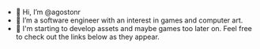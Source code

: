 - 👋 Hi, I’m @agostonr
- 👀 I’m a software engineer with an interest in games and computer art.
- 🌱 I'm starting to develop assets and maybe games too later on. Feel free to check out the links below as they appear. 

